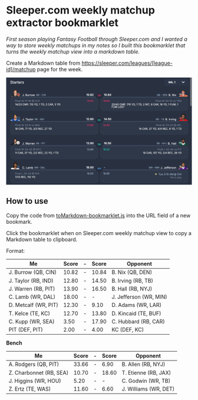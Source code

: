 # Sleeper.com weekly matchup extractor bookmarklet

_First season playing Fantasy Football through Sleeper.com and I wanted a way to store weekly matchups in my notes so I built this bookmarklet that turns the weekly matchup view into a markdown table._

Create a Markdown table from https://sleeper.com/leagues/[league-id]/matchup page for the week.

![Screenshot of the first few results mid-week in Sleeper.com](docs/screenshot.png)

## How to use

Copy the code from [toMarkdown-bookmarklet.js](toMarkdown-bookmarklet.js) into the URL field of a new bookmark.

Click the bookmarklet when on Sleeper.com weekly matchup view to copy a Markdown table to clipboard.

Format:

Me|Score|-|Score|Opponent
----|----|----|---|----
J. Burrow (QB, CIN)|10.82|-|10.84|B. Nix (QB, DEN)
J. Taylor (RB, IND)|12.80|-|14.50|B. Irving (RB, TB)
J. Warren (RB, PIT)|13.90|-|16.50|B. Hall (RB, NYJ)
C. Lamb (WR, DAL)|18.00|-|-|J. Jefferson (WR, MIN)
D. Metcalf (WR, PIT)|12.30|-|9.10|D. Adams (WR, LAR)
T. Kelce (TE, KC)|12.70|-|13.80|D. Kincaid (TE, BUF)
C. Kupp (WR, SEA)|3.50|-|17.90|C. Hubbard (RB, CAR)
PIT (DEF, PIT)|2.00|-|4.00|KC (DEF, KC)

**Bench**

Me|Score|-|Score|Opponent
----|----|----|---|----
A. Rodgers (QB, PIT)|33.66|-|6.90|B. Allen (RB, NYJ)
Z. Charbonnet (RB, SEA)|10.70|-|18.60|T. Etienne (RB, JAX)
J. Higgins (WR, HOU)|5.20|-|-|C. Godwin (WR, TB)
Z. Ertz (TE, WAS)|11.60|-|6.60|J. Williams (WR, DET)
